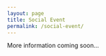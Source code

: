 ```yaml
---
layout: page
title: Social Event
permalink: /social-event/
---
```


More information coming soon...
